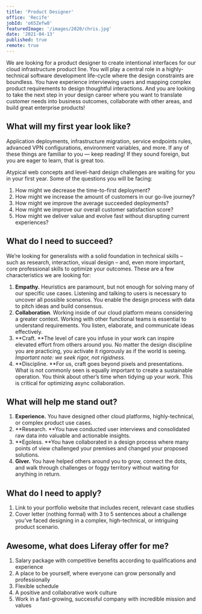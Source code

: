 ```yaml
---
title: 'Product Designer'
office: 'Recife'
jobId: 'o65Zefw8'
featuredImage: '/images/2020/chris.jpg'
date: '2021-04-13'
published: true
remote: true
---
```


We are looking for a product designer to create intentional interfaces for our cloud infrastructure product line. You will play a central role in a highly-technical software development life-cycle where the design constraints are boundless. You have experience interviewing users and mapping complex product requirements to design thoughtful interactions. And you are looking to take the next step in your design career where you want to translate customer needs into business outcomes, collaborate with other areas, and build great enterprise products!

## What will my first year look like?

Application deployments, infrastructure migration, service endpoints rules, advanced VPN configurations, environment variables, and more. If any of these things are familiar to you — keep reading! If they sound foreign, but you are eager to learn, that is great too.

Atypical web concepts and level-hard design challenges are waiting for you in your first year. Some of the questions you will be facing:

1. How might we decrease the time-to-first deployment?
2. How might we increase the amount of customers in our go-live journey?
3. How might we improve the average succeeded deployments?
4. How might we improve our overall customer satisfaction score?
5. How might we deliver value and evolve fast without disrupting current experiences?

## What do I need to succeed?

We’re looking for generalists with a solid foundation in technical skills – such as research, interaction, visual design – and, even more important, core professional skills to optimize your outcomes. These are a few characteristics we are looking for:

1. **Empathy.** Heuristics are paramount, but not enough for solving many of our specific use cases. Listening and talking to users is necessary to uncover all possible scenarios. You enable the design process with data to pitch ideas and build consensus.
2. **Collaboration**. Working inside of our cloud platform means considering a greater context. Working with other functional teams is essential to understand requirements. You listen, elaborate, and communicate ideas effectively.
3. **Craft. **The level of care you infuse in your work can inspire elevated effort from others around you. No matter the design discipline you are practicing, you activate it rigorously as if the world is seeing. _Important note: we seek rigor, not rigidness._
4. **Discipline. **For us, craft goes beyond pixels and presentations. What is not commonly seen is equally important to create a sustainable operation. You think about other’s time when tidying up your work. This is critical for optimizing async collaboration.

## What will help me stand out?

1. **Experience.** You have designed other cloud platforms, highly-technical, or complex product use cases.
2. **Research. **You have conducted user interviews and consolidated raw data into valuable and actionable insights.
3. **Egoless. **You have collaborated in a design process where many points of view challenged your premises and changed your proposed solutions.
4. **Giver.** You have helped others around you to grow, connect the dots, and walk through challenges or foggy territory without waiting for anything in return.

## What do I need to apply?

1. Link to your portfolio website that includes recent, relevant case studies
2. Cover letter (nothing formal) with 3 to 5 sentences about a challenge you’ve faced designing in a complex, high-technical, or intriguing product scenario.

## Awesome, what does Liferay offer for me?

1. Salary package with competitive benefits according to qualifications and experience
2. A place to be yourself, where everyone can grow personally and professionally
3. Flexible schedule
4. A positive and collaborative work culture
5. Work in a fast-growing, successful company with incredible mission and values
